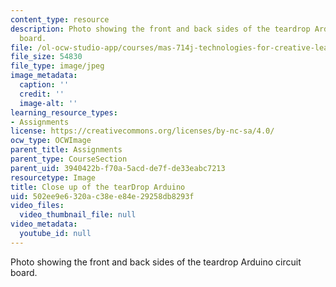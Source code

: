 ```yaml
---
content_type: resource
description: Photo showing the front and back sides of the teardrop Arduino circuit
  board.
file: /ol-ocw-studio-app/courses/mas-714j-technologies-for-creative-learning-fall-2009/502ee9e6320ac38ee84e29258db8293f_Image3.jpg
file_size: 54830
file_type: image/jpeg
image_metadata:
  caption: ''
  credit: ''
  image-alt: ''
learning_resource_types:
- Assignments
license: https://creativecommons.org/licenses/by-nc-sa/4.0/
ocw_type: OCWImage
parent_title: Assignments
parent_type: CourseSection
parent_uid: 3940422b-f70a-5acd-de7f-de33eabc7213
resourcetype: Image
title: Close up of the tearDrop Arduino
uid: 502ee9e6-320a-c38e-e84e-29258db8293f
video_files:
  video_thumbnail_file: null
video_metadata:
  youtube_id: null
---
```

Photo showing the front and back sides of the teardrop Arduino circuit board.